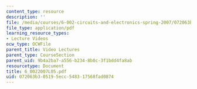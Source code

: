 ```yaml
---
content_type: resource
description: ''
file: /media/courses/6-002-circuits-and-electronics-spring-2007/072063b305195ecc548317568fad0874_6_0022007L05.pdf
file_type: application/pdf
learning_resource_types:
- Lecture Videos
ocw_type: OCWFile
parent_title: Video Lectures
parent_type: CourseSection
parent_uid: 9b4a2ba7-a556-b234-8b0c-3f1bdd4fa8ab
resourcetype: Document
title: 6_0022007L05.pdf
uid: 072063b3-0519-5ecc-5483-17568fad0874
---
```

